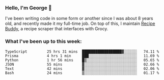 ### Hello, I'm George 👋

I've been writing code in some form or another since I was about 8 years old, and recently made it my full-time job. On top of this, I maintain [Recipe Buddy](https://github.com/georgegebbett/recipe-buddy), a recipe scraper that interfaces with Grocy.  

<!--
**georgegebbett/georgegebbett** is a ✨ _special_ ✨ repository because its `README.md` (this file) appears on your GitHub profile.

Here are some ideas to get you started:

- 🔭 I’m currently working on ...
- 🌱 I’m currently learning ...
- 👯 I’m looking to collaborate on ...
- 🤔 I’m looking for help with ...
- 💬 Ask me about ...
- 📫 How to reach me: ...
- 😄 Pronouns: ...
- ⚡ Fun fact: ...
-->

### What I've been up to this week:
<!--START_SECTION:waka-->

```text
TypeScript         25 hrs 31 mins  ██████████████████▓░░░░░░   74.11 %
Prisma             4 hrs 1 min     ███░░░░░░░░░░░░░░░░░░░░░░   11.69 %
Python             1 hr 56 mins    █▒░░░░░░░░░░░░░░░░░░░░░░░   05.65 %
JSON               55 mins         ▓░░░░░░░░░░░░░░░░░░░░░░░░   02.66 %
Text               42 mins         ▓░░░░░░░░░░░░░░░░░░░░░░░░   02.06 %
Bash               24 mins         ▒░░░░░░░░░░░░░░░░░░░░░░░░   01.17 %
```

<!--END_SECTION:waka-->
